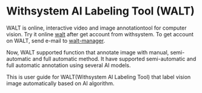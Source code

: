 # Withsystem AI Labeling Tool (WALT)

WALT is online, interactive video and image annotationtool for computer vision. Try it online [walt](http://withsystem.iptime.org) after get account from withsystem. To get account on WALT, send e-mail to [walt-manager](charlescho64@gmail.com).

Now, WALT supported function that annotate image with manual, semi-automatic and full automatic method. It have supported  semi-automatic and full automatic annotation using several AI models.

This is user guide for WALT(Withsystem AI Labeling Tool) that label vision image automatically  based on AI algorithm.
